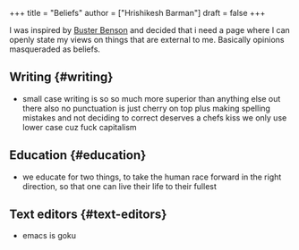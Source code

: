 +++
title = "Beliefs"
author = ["Hrishikesh Barman"]
draft = false
+++

I was inspired by [Buster Benson](https://busterbenson.com/beliefs/) and decided that i need a page where I can openly state my views on things that are external to me. Basically opinions masqueraded as beliefs.


## Writing {#writing}

-   small case writing is so so much more superior than anything else out there also no punctuation is just cherry on top plus making spelling mistakes and not deciding to correct deserves a chefs kiss we only use lower case cuz fuck capitalism


## Education {#education}

-   we educate for two things, to take the human race forward in the right direction, so that one can live their life to their fullest


## Text editors {#text-editors}

-   emacs is goku
